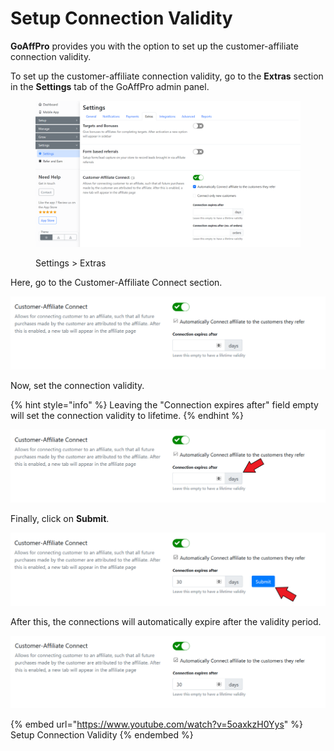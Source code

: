# Setup Connection Validity

**GoAffPro** provides you with the option to set up the customer-affiliate connection validity.

To set up the customer-affiliate connection validity, go to the **Extras** section in the **Settings** tab of the GoAffPro admin panel.

<figure><img src="../../../.gitbook/assets/image (3493).png" alt=""><figcaption><p>Settings > Extras</p></figcaption></figure>

Here, go to the Customer-Affiliate Connect section.

![Customer-Affiliate Connect](<../../../.gitbook/assets/image (557).png>)

Now, set the connection validity.

{% hint style="info" %}
Leaving the "Connection expires after" field empty will set the connection validity to lifetime.
{% endhint %}

![Set the validity](<../../../.gitbook/assets/Screenshot 2021-06-01 041527.png>)

Finally, click on **Submit**.

![](<../../../.gitbook/assets/Screenshot 2021-06-01 042701.png>)

After this, the connections will automatically expire after the validity period.

![](<../../../.gitbook/assets/image (944).png>)

{% embed url="https://www.youtube.com/watch?v=5oaxkzH0Yys" %}
Setup Connection Validity
{% endembed %}
